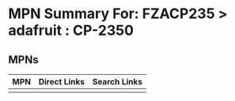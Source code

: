 



# MPN Summary For: FZACP235 > adafruit : CP-2350

## MPNs
  

|MPN|Direct Links|Search Links|
| :--- | :--- | :--- |
||||

